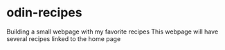 # odin-recipes
Building a small webpage with my favorite recipes
This webpage will have several recipes linked to the home page